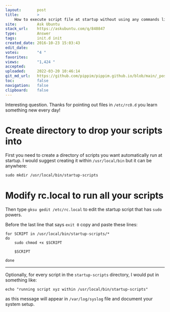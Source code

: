 ```yaml
---
layout:       post
title:        >
    How to execute script file at startup without using any commands like ln -s or any other to be executed at first?
site:         Ask Ubuntu
stack_url:    https://askubuntu.com/q/840847
type:         Answer
tags:         init.d init
created_date: 2016-10-23 15:03:43
edit_date:    
votes:        "4 "
favorites:    
views:        "1,424 "
accepted:     
uploaded:     2022-03-20 10:46:14
git_md_url:   https://github.com/pippim/pippim.github.io/blob/main/_posts/2016/2016-10-23-How-to-execute-script-file-at-startup-without-using-any-commands-like-ln-s-or-any-other-to-be-executed-at-first_.md
toc:          false
navigation:   false
clipboard:    false
---
```


Interesting question. Thanks for pointing out files in `/etc/rc0.d` you learn something new every day!

# Create directory to drop your scripts into

First you need to create a directory of scripts you want automatically run at startup. I would suggest creating it within `/usr/local/bin` but it can be anywhere:

``` 
sudo mkdir /usr/local/bin/startup-scripts
```

# Modify rc.local to run all your scripts

Then type `gksu gedit /etc/rc.local` to edit the startup script that has `sudo` powers.

Before the last line that says `exit 0` copy and paste these lines:

	for SCRIPT in /usr/local/bin/startup-scripts/*
	do
		sudo chmod +x $SCRIPT
``` 
    $SCRIPT
```
	done


----------


Optionally, for every script in the `startup-scripts` directory, I would put in something like:

``` 
echo "running script xyz within /usr/local/bin/startup-scripts"
```

as this message will appear in `/var/log/syslog` file and document your system setup.
